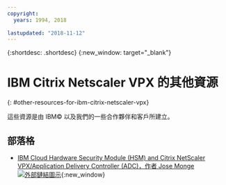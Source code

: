 ```yaml
---
copyright:
  years: 1994, 2018
  
lastupdated: "2018-11-12"
---
```


{:shortdesc: .shortdesc}
{:new_window: target="_blank"}

# IBM Citrix Netscaler VPX 的其他資源
{: #other-resources-for-ibm-citrix-netscaler-vpx}

這些資源是由 IBM© 以及我們的一些合作夥伴和客戶所建立。

## 部落格

 * [IBM Cloud Hardware Security Module (HSM) and Citrix NetScaler VPX/Application Delivery Controller (ADC)，作者 Jose Monge ![外部鏈結圖示](../../icons/launch-glyph.svg "外部鏈結圖示")](https://www.ibm.com/blogs/bluemix/2018/11/deploy-ssl-offload-in-citrix-netscaler-vpx-adc-using-ibm-cloud-hsm/){:new_window}
